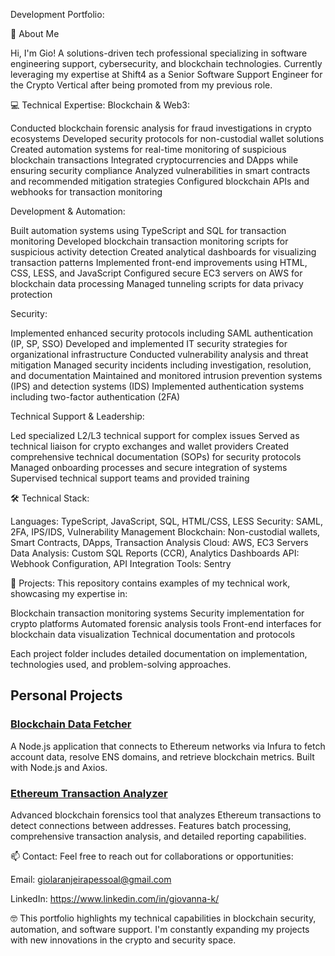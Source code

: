 Development Portfolio:

🚀 About Me

Hi, I'm Gio! A solutions-driven tech professional specializing in software engineering support, cybersecurity, and blockchain technologies. Currently leveraging my expertise at Shift4 as a Senior Software Support Engineer for the Crypto Vertical after being promoted from my previous role.

💻 Technical Expertise:
Blockchain & Web3:

Conducted blockchain forensic analysis for fraud investigations in crypto ecosystems
Developed security protocols for non-custodial wallet solutions
Created automation systems for real-time monitoring of suspicious blockchain transactions
Integrated cryptocurrencies and DApps while ensuring security compliance
Analyzed vulnerabilities in smart contracts and recommended mitigation strategies
Configured blockchain APIs and webhooks for transaction monitoring

Development & Automation:

Built automation systems using TypeScript and SQL for transaction monitoring
Developed blockchain transaction monitoring scripts for suspicious activity detection
Created analytical dashboards for visualizing transaction patterns
Implemented front-end improvements using HTML, CSS, LESS, and JavaScript
Configured secure EC3 servers on AWS for blockchain data processing
Managed tunneling scripts for data privacy protection

Security:

Implemented enhanced security protocols including SAML authentication (IP, SP, SSO)
Developed and implemented IT security strategies for organizational infrastructure
Conducted vulnerability analysis and threat mitigation
Managed security incidents including investigation, resolution, and documentation
Maintained and monitored intrusion prevention systems (IPS) and detection systems (IDS)
Implemented authentication systems including two-factor authentication (2FA)

Technical Support & Leadership:

Led specialized L2/L3 technical support for complex issues
Served as technical liaison for crypto exchanges and wallet providers
Created comprehensive technical documentation (SOPs) for security protocols
Managed onboarding processes and secure integration of systems
Supervised technical support teams and provided training

🛠️ Technical Stack:

Languages: TypeScript, JavaScript, SQL, HTML/CSS, LESS
Security: SAML, 2FA, IPS/IDS, Vulnerability Management
Blockchain: Non-custodial wallets, Smart Contracts, DApps, Transaction Analysis
Cloud: AWS, EC3 Servers
Data Analysis: Custom SQL Reports (CCR), Analytics Dashboards
API: Webhook Configuration, API Integration
Tools: Sentry

📁 Projects:
This repository contains examples of my technical work, showcasing my expertise in:

Blockchain transaction monitoring systems
Security implementation for crypto platforms
Automated forensic analysis tools
Front-end interfaces for blockchain data visualization
Technical documentation and protocols

Each project folder includes detailed documentation on implementation, technologies used, and problem-solving approaches.

## Personal Projects

### [Blockchain Data Fetcher](./blockchain-data-fetcher)
A Node.js application that connects to Ethereum networks via Infura to fetch account data, resolve ENS domains, and retrieve blockchain metrics. Built with Node.js and Axios.

### [Ethereum Transaction Analyzer](./ethereum-transaction-analyzer)
Advanced blockchain forensics tool that analyzes Ethereum transactions to detect connections between addresses. Features batch processing, comprehensive transaction analysis, and detailed reporting capabilities.

📫 Contact:
Feel free to reach out for collaborations or opportunities:

Email: giolaranjeirapessoal@gmail.com

LinkedIn: https://www.linkedin.com/in/giovanna-k/

🤓 This portfolio highlights my technical capabilities in blockchain security, automation, and software support. I'm constantly expanding my projects with new innovations in the crypto and security space.
